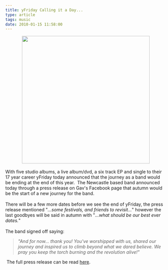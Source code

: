 ```yaml
---
title: yFriday Calling it a Day...
type: article
tags: music
date: 2010-01-15 11:58:00
---
```

<div style="text-align:center;"><img src="http://img16.imageshack.us/img16/1728/yfriday.jpg" width="400" /><br /></div><br />With five studio albums, a live album/dvd, a six track EP and single to their 17 year career yFriday today announced that the journey as a band would be ending at the end of this year. &nbsp;The Newcastle based band announced today through a press release on Gav's Facebook page that autumn would be the start of a new journey for the band.<br /><br />There will be a few more dates before we see the end of yFriday, the press release mentioned "<i>...some festivals, and friends to revisit...</i>" however the last goodbyes will be said in autumn with "<i>...what should be our best ever dates.</i>"<br /><br />The band signed off saying:<br /><blockquote><i>"And for now... thank you! You've worshipped with us, shared our journey and inspired us to climb beyond what we dared believe.  We pray you keep the torch burning and the revolution alive!"</i><br /></blockquote>&nbsp;The full press release can be read&nbsp;<a href="http://pixelthief.tumblr.com/post/335666842/yfriday-press-release">here</a>.<div class="blogger-post-footer"><img width='1' height='1' src='https://blogger.googleusercontent.com/tracker/31453821-8053561082845879367?l=www.jamesdoc.co.uk' alt='' /></div>
